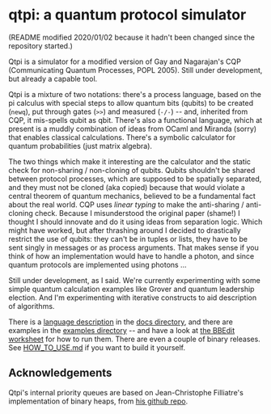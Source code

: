 # qtpi: a quantum protocol simulator

(README modified 2020/01/02 because it hadn't been changed since the repository started.)

Qtpi is a simulator for a modified version of Gay and Nagarajan's CQP (Communicating Quantum Processes, POPL 2005). Still under development, but already a capable tool.

Qtpi is a mixture of two notations: there's a process language, based on the pi calculus with special steps to allow quantum bits (qubits) to be created (`newq`), put through gates (`>>`) and measured (`-/-`) -- and, inherited from CQP, it mis-spells qubit as qbit. There's also a functional language, which at present is a muddly combination of ideas from OCaml and Miranda (sorry) that enables classical calculations. There's a symbolic calculator for quantum probabilities (just matrix algebra).

The two things which make it interesting are the calculator and the static check for non-sharing / non-cloning of qubits. Qubits shouldn't be shared between protocol processes, which are supposed to be spatially separated, and they must not be cloned (aka copied) because that would violate a central theorem of quantum mechanics, believed to be a fundamental fact about the real world. CQP uses *linear typing* to make the anti-sharing / anti-cloning check. Because I misunderstood the original paper (shame!) I thought I should innovate and do it using ideas from separation logic. Which might have worked, but after thrashing around I decided to drastically restrict the use of qubits: they can't be in tuples or lists, they have to be sent singly in messages or as process arguments. That makes sense if you think of how an implementation would have to handle a photon, and since quantum protocols are implemented using photons ...

Still under development, as I said. We're currently experimenting with some simple quantum calculation examples like Grover and quantum leadership election. And I'm experimenting with iterative constructs to aid description of algorithms.

There is a [language description](https://github.com/mdxtoc/qtpi/blob/master/docs/qtpi_description.md) in the [docs directory](https://github.com/mdxtoc/qtpi/tree/master/docs), and there are examples in the [examples directory](https://github.com/mdxtoc/qtpi/tree/master/examples) -- and have a look at [the BBEdit worksheet](https://github.com/mdxtoc/qtpi/blob/master/Qtpi.worksheet) for how to run them. There are even a couple of binary releases. See [HOW\_TO\_USE.md](https://github.com/mdxtoc/qtpi/blob/master/HOW_TO_USE.md) if you want to build it yourself.

## Acknowledgements

Qtpi's internal priority queues are based on Jean-Christophe Filliatre's implementation of binary heaps, from [his github repo](https://github.com/backtracking/bheap.git). 

